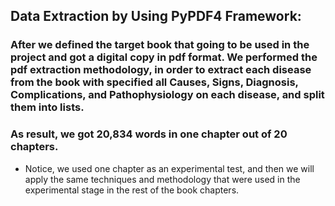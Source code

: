 
## Data Extraction by Using PyPDF4 Framework:

### After we defined the target book that going to be used in the project and got a digital copy in pdf format. We performed the pdf extraction methodology, in order to extract each disease from the book with specified all Causes, Signs, Diagnosis, Complications, and Pathophysiology on each disease, and split them into lists.

### As result, we got 20,834 words in one chapter out of 20 chapters. 

* Notice, we used one chapter as an experimental test, and then we will apply the same techniques and methodology that were used in the experimental stage in the rest of the book chapters. 

